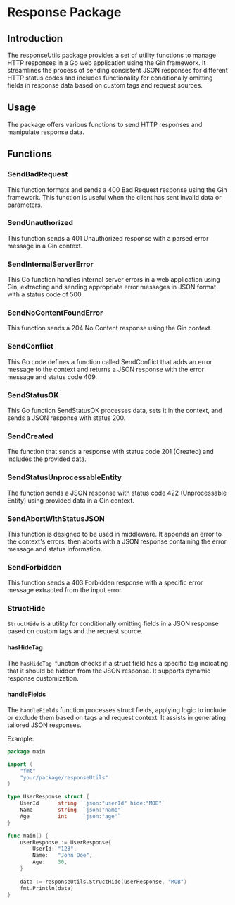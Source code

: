 # Response Package

## Introduction
The responseUtils package provides a set of utility functions to manage HTTP responses in a Go web application using the Gin framework. It streamlines the process of sending consistent JSON responses for different HTTP status codes and includes functionality for conditionally omitting fields in response data based on custom tags and request sources.

## Usage
The package offers various functions to send HTTP responses and manipulate response data.

## Functions

### SendBadRequest
This function formats and sends a 400 Bad Request response using the Gin framework. This function is useful when the client has sent invalid data or parameters.
### SendUnauthorized
This function sends a 401 Unauthorized response with a parsed error message in a Gin context.
### SendInternalServerError
This Go function handles internal server errors in a web application using Gin, extracting and sending appropriate error messages in JSON format with a status code of 500.
### SendNoContentFoundError
This function sends a 204 No Content response using the Gin context.
### SendConflict
This Go code defines a function called SendConflict that adds an error message to the context and returns a JSON response with the error message and status code 409.
### SendStatusOK
This Go function SendStatusOK processes data, sets it in the context, and sends a JSON response with status 200.
### SendCreated
The function that sends a response with status code 201 (Created) and includes the provided data.
### SendStatusUnprocessableEntity
The function sends a JSON response with status code 422 (Unprocessable Entity) using provided data in a Gin context.
### SendAbortWithStatusJSON
This function is designed to be used in middleware. It appends an error to the context's errors, then aborts with a JSON response containing the error message and status information.
### SendForbidden
This function sends a 403 Forbidden response with a specific error message extracted from the input error.
### StructHide
`StructHide` is a utility for conditionally omitting fields in a JSON response based on custom tags and the request source.
#### hasHideTag
The `hasHideTag `function checks if a struct field has a specific tag indicating that it should be hidden from the JSON response. It supports dynamic response customization.
#### handleFields
The `handleFields` function processes struct fields, applying logic to include or exclude them based on tags and request context. It assists in generating tailored JSON responses.

Example:

```go
package main

import (
    "fmt"
    "your/package/responseUtils"
)

type UserResponse struct {
    UserId      string  `json:"userId" hide:"MOB"`
    Name        string  `json:"name"`
    Age         int     `json:"age"`
}

func main() {
    userResponse := UserResponse{
        UserId: "123",
        Name:   "John Doe",
        Age:    30,
    }
    
    data := responseUtils.StructHide(userResponse, "MOB")
    fmt.Println(data)
}

```